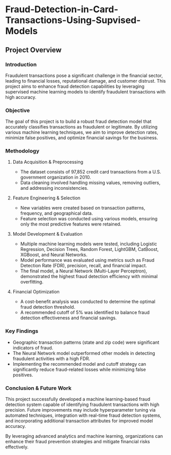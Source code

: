 # Fraud-Detection-in-Card-Transactions-Using-Supvised-Models

## Project Overview

### Introduction
Fraudulent transactions pose a significant challenge in the financial sector, leading to financial losses, reputational damage, and customer distrust. This project aims to enhance fraud detection capabilities by leveraging supervised machine learning models to identify fraudulent transactions with high accuracy.

### Objective
The goal of this project is to build a robust fraud detection model that accurately classifies transactions as fraudulent or legitimate. By utilizing various machine learning techniques, we aim to improve detection rates, minimize false positives, and optimize financial savings for the business.

### Methodology
1. Data Acquisition & Preprocessing
   - The dataset consists of 97,852 credit card transactions from a U.S. government organization in 2010.
   - Data cleaning involved handling missing values, removing outliers, and addressing inconsistencies.

2. Feature Engineering & Selection
   - New variables were created based on transaction patterns, frequency, and geographical data.
   - Feature selection was conducted using various models, ensuring only the most predictive features were retained.

3. Model Development & Evaluation
   - Multiple machine learning models were tested, including Logistic Regression, Decision Trees, Random Forest, LightGBM, CatBoost, XGBoost, and Neural Networks.
   - Model performance was evaluated using metrics such as Fraud Detection Rate (FDR), precision, recall, and financial impact.
   - The final model, a Neural Network (Multi-Layer Perceptron), demonstrated the highest fraud detection efficiency with minimal overfitting.

4. Financial Optimization
   - A cost-benefit analysis was conducted to determine the optimal fraud detection threshold.
   - A recommended cutoff of 5% was identified to balance fraud detection effectiveness and financial savings.

### Key Findings
- Geographic transaction patterns (state and zip code) were significant indicators of fraud.
- The Neural Network model outperformed other models in detecting fraudulent activities with a high FDR.
- Implementing the recommended model and cutoff strategy can significantly reduce fraud-related losses while minimizing false positives.

### Conclusion & Future Work
This project successfully developed a machine learning-based fraud detection system capable of identifying fraudulent transactions with high precision. Future improvements may include hyperparameter tuning via automated techniques, integration with real-time fraud detection systems, and incorporating additional transaction attributes for improved model accuracy.

By leveraging advanced analytics and machine learning, organizations can enhance their fraud prevention strategies and mitigate financial risks effectively.

